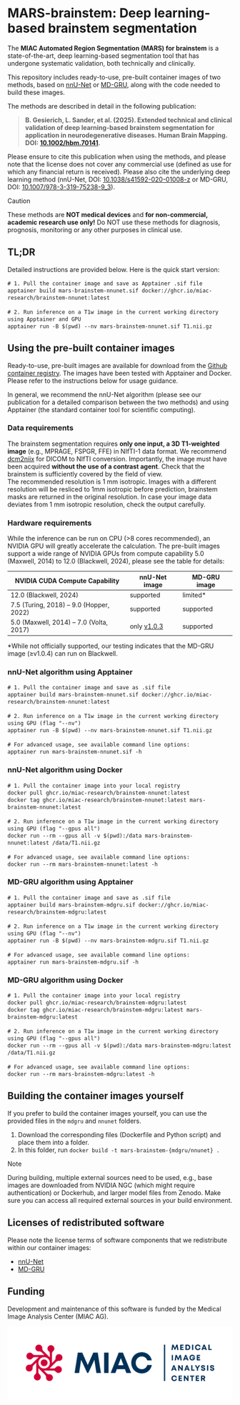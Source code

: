 # MARS-brainstem: Deep learning-based brainstem segmentation

The **MIAC Automated Region Segmentation (MARS) for brainstem** is a state-of-the-art, deep learning-based segmentation tool that has undergone systematic validation, both technically and clinically.

This repository includes ready-to-use, pre-built container images of two methods, based on [nnU-Net](https://github.com/MIC-DKFZ/nnUNet) or [MD-GRU](https://github.com/zubata88/mdgru), along with the code needed to build these images.

The methods are described in detail in the following publication: 
 
> **B. Gesierich, L. Sander, et al. (2025). Extended technical and clinical validation of deep learning-based brainstem segmentation for application in neurodegenerative diseases. Human Brain Mapping. DOI: [10.1002/hbm.70141](https://doi.org/10.1002/hbm.70141).**

Please ensure to cite this publication when using the methods, and please note that the license does not cover any commercial use (defined as use for which any financial return is received). Please also cite the underlying deep learning method (nnU-Net, DOI: [10.1038/s41592-020-01008-z](https://doi.org/10.1038/s41592-020-01008-z) or MD-GRU, DOI: [10.1007/978-3-319-75238-9_3](https://doi.org/10.1007/978-3-319-75238-9_3)).

> [!CAUTION]
> These methods are **NOT medical devices** and **for non-commercial, academic research use only!** 
> Do NOT use these methods for diagnosis, prognosis, monitoring or any other purposes in clinical use.

## TL;DR

Detailed instructions are provided below. Here is the quick start version:

```shell
# 1. Pull the container image and save as Apptainer .sif file 
apptainer build mars-brainstem-nnunet.sif docker://ghcr.io/miac-research/brainstem-nnunet:latest

# 2. Run inference on a T1w image in the current working directory using Apptainer and GPU
apptainer run -B $(pwd) --nv mars-brainstem-nnunet.sif T1.nii.gz
```

## Using the pre-built container images

Ready-to-use, pre-built images are available for download from the [Github container registry](https://github.com/miac-research/dl-brainstem/packages). The images have been tested with Apptainer and Docker. Please refer to the instructions below for usage guidance.

In general, we recommend the nnU-Net algorithm (please see our publication for a detailed comparison between the two methods) and using Apptainer (the standard container tool for scientific computing).

### Data requirements

The brainstem segmentation requires **only one input, a 3D T1-weighted image** (e.g., MPRAGE, FSPGR, FFE) in NIfTI-1 data format. We recommend [dcm2niix](https://github.com/rordenlab/dcm2niix) for DICOM to NIfTI conversion. Importantly, the image must have been acquired **without the use of a contrast agent**. Check that the brainstem is sufficiently covered by the field of view.  
The recommended resolution is 1 mm isotropic. Images with a different resolution will be resliced to 1mm isotropic before prediction, brainstem masks are returned in the original resolution. In case your image data deviates from 1 mm isotropic resolution, check the output carefully.

### Hardware requirements

While the inference can be run on CPU (>8 cores recommended), an NVIDIA GPU will greatly accelerate the calculation. The pre-built images support a wide range of NVIDIA GPUs from compute capability 5.0 (Maxwell, 2014) to 12.0 (Blackwell, 2024), please see the table for details:

| NVIDIA CUDA Compute Capability          | nnU-Net image | MD-GRU image |
| --------------------------------------- | ------------- | ------------ |
| 12.0 (Blackwell, 2024)                  | supported     | limited*     |
| 7.5 (Turing, 2018) – 9.0 (Hopper, 2022) | supported     | supported    |
| 5.0 (Maxwell, 2014) – 7.0 (Volta, 2017) | only [v1.0.3](https://github.com/miac-research/MARS-brainstem/pkgs/container/brainstem-nnunet/379140994?tag=1.0.3) | supported |

*While not officially supported, our testing indicates that the MD-GRU image (≥v1.0.4) can run on Blackwell.

### nnU-Net algorithm using Apptainer

```shell
# 1. Pull the container image and save as .sif file 
apptainer build mars-brainstem-nnunet.sif docker://ghcr.io/miac-research/brainstem-nnunet:latest

# 2. Run inference on a T1w image in the current working directory using GPU (flag "--nv")
apptainer run -B $(pwd) --nv mars-brainstem-nnunet.sif T1.nii.gz

# For advanced usage, see available command line options:
apptainer run mars-brainstem-nnunet.sif -h
```

### nnU-Net algorithm using Docker

```shell
# 1. Pull the container image into your local registry
docker pull ghcr.io/miac-research/brainstem-nnunet:latest
docker tag ghcr.io/miac-research/brainstem-nnunet:latest mars-brainstem-nnunet:latest

# 2. Run inference on a T1w image in the current working directory using GPU (flag "--gpus all")
docker run --rm --gpus all -v $(pwd):/data mars-brainstem-nnunet:latest /data/T1.nii.gz

# For advanced usage, see available command line options:
docker run --rm mars-brainstem-nnunet:latest -h
```

### MD-GRU algorithm using Apptainer

```shell
# 1. Pull the container image and save as .sif file 
apptainer build mars-brainstem-mdgru.sif docker://ghcr.io/miac-research/brainstem-mdgru:latest

# 2. Run inference on a T1w image in the current working directory using GPU (flag "--nv")
apptainer run -B $(pwd) --nv mars-brainstem-mdgru.sif T1.nii.gz

# For advanced usage, see available command line options:
apptainer run mars-brainstem-mdgru.sif -h
```

### MD-GRU algorithm using Docker

```shell
# 1. Pull the container image into your local registry
docker pull ghcr.io/miac-research/brainstem-mdgru:latest
docker tag ghcr.io/miac-research/brainstem-mdgru:latest mars-brainstem-mdgru:latest

# 2. Run inference on a T1w image in the current working directory using GPU (flag "--gpus all")
docker run --rm --gpus all -v $(pwd):/data mars-brainstem-mdgru:latest /data/T1.nii.gz

# For advanced usage, see available command line options:
docker run --rm mars-brainstem-mdgru:latest -h
```

## Building the container images yourself

If you prefer to build the container images yourself, you can use the provided files in the `mdgru` and `nnunet` folders.

1. Download the corresponding files (Dockerfile and Python script) and place them into a folder.
2. In this folder, run `docker build -t mars-brainstem-{mdgru/nnunet} .`

> [!NOTE]
> During building, multiple external sources need to be used, e.g., base images are downloaded from NVIDIA NGC (which might require authentication) or Dockerhub, and larger model files from Zenodo. Make sure you can access all required external sources in your build environment.

## Licenses of redistributed software

Please note the license terms of software components that we redistribute within our container images:

- [nnU-Net](https://github.com/MIC-DKFZ/nnUNet?tab=Apache-2.0-1-ov-file)
- [MD-GRU](https://github.com/zubata88/mdgru?tab=LGPL-2.1-1-ov-file)

## Funding

Development and maintenance of this software is funded by the Medical Image Analysis Center (MIAC AG).

![MIAC Logo](images/miaclogo@2x.png)
